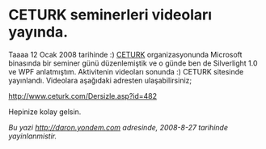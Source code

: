 # CETURK seminerleri videoları yayında.
Taaaa 12 Ocak 2008 tarihinde :) [CETURK](http://www.ceturk.com/)
organizasyonunda Microsoft binasında bir seminer günü düzenlemiştik ve o
günde ben de Silverlight 1.0 ve WPF anlatmıştım. Aktivitenin videoları
sonunda :) CETURK sitesinde yayınlandı. Videolara aşağıdaki adresten
ulaşabilirsiniz;

<http://www.ceturk.com/Dersizle.asp?id=482>

Hepinize kolay gelsin.



*Bu yazi http://daron.yondem.com adresinde, 2008-8-27 tarihinde yayinlanmistir.*
